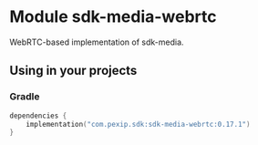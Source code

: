 # Module sdk-media-webrtc

WebRTC-based implementation of sdk-media.

## Using in your projects

### Gradle

```kotlin
dependencies {
    implementation("com.pexip.sdk:sdk-media-webrtc:0.17.1")
}
```
